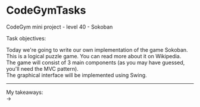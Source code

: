 # CodeGymTasks

 CodeGym mini project - level 40 - Sokoban

Task objectives:

Today we're going to write our own implementation of the game Sokoban.<br>
This is a logical puzzle game. You can read more about it on Wikipedia. <br>
The game will consist of 3 main components (as you may have guessed, you'll need the MVC pattern).<br>
The graphical interface will be implemented using Swing.

 

__________________________________________________________
My takeaways: <br>
-> 
